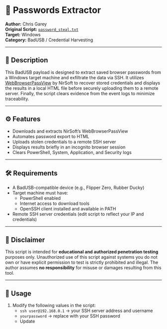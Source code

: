 # 🔐 Passwords Extractor

**Author:** Chris Garey  
**Original Script:** [`password_steal.txt`](https://github.com/cgarey2014/BadUSB-Scripts/blob/main/Passwords/Credential_Steal/password_steal.txt)  
**Target:** Windows  
**Category:** BadUSB / Credential Harvesting

---

## 📜 Description

This BadUSB payload is designed to extract saved browser passwords from a Windows target machine and exfiltrate the data via SSH. It utilizes [WebBrowserPassView](https://www.nirsoft.net/utils/web_browser_password.html) by NirSoft to recover stored credentials and displays the results in a local HTML file before securely uploading them to a remote server. Finally, the script clears evidence from the event logs to minimize traceability.

---

## ⚙️ Features

- Downloads and extracts NirSoft’s WebBrowserPassView
- Automates password export to HTML
- Uploads stolen credentials to a remote SSH server
- Displays results briefly in an incognito browser session
- Clears PowerShell, System, Application, and Security logs

---

## 🛠️ Requirements

- A BadUSB-compatible device (e.g., Flipper Zero, Rubber Ducky)
- Target machine must have:
  - PowerShell enabled
  - Internet access to download tools
  - OpenSSH client installed and available in PATH
- Remote SSH server credentials (edit script to reflect your IP and credentials)

---

## 🚨 Disclaimer

This script is intended for **educational and authorized penetration testing** purposes only. Unauthorized use of this script against systems you do not own or have explicit permission to test is strictly prohibited and illegal. The author assumes **no responsibility** for misuse or damages resulting from this tool.

---

## 🧠 Usage

1. Modify the following values in the script:
   - `ssh user@192.168.0.1` → your SSH server address and username
   - `yourpassword` → replace with your SSH password
   - Update
